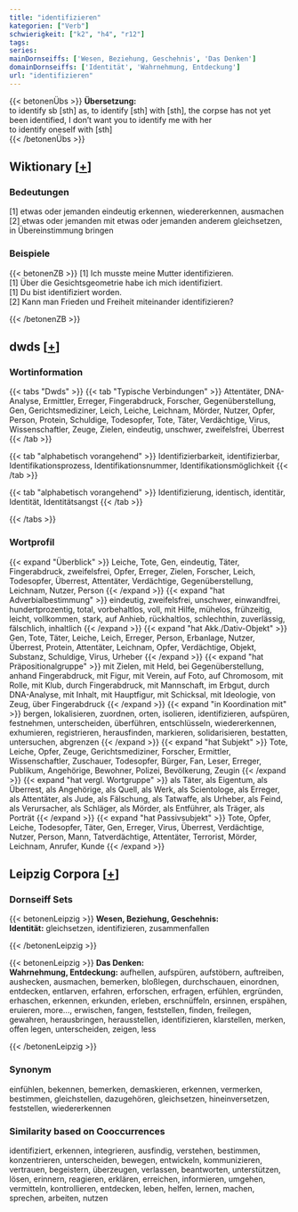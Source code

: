 ```yaml
---
title: "identifizieren"
kategorien: ["Verb"]
schwierigkeit: ["k2", "h4", "r12"]
tags:
series:
mainDornseiffs: ['Wesen, Beziehung, Geschehnis', 'Das Denken']
domainDornseiffs: ['Identität', 'Wahrnehmung, Entdeckung']
url: "identifizieren"
---
```


{{< betonenÜbs >}}
**Übersetzung:**  
to identify sb [sth] as, to identify [sth] with [sth], the corpse has not yet been identified, I don’t want you to identify me with her  
to identify oneself with [sth]  
{{< /betonenÜbs >}}

## Wiktionary [[+](https://de.wiktionary.org/wiki/identifizieren)]

### Bedeutungen
[1] etwas oder jemanden eindeutig erkennen, wiedererkennen, ausmachen  
[2] etwas oder jemanden mit etwas oder jemanden anderem gleichsetzen, in Übereinstimmung bringen  

### Beispiele
{{< betonenZB >}}
[1] Ich musste meine Mutter identifizieren.  
[1] Über die Gesichtsgeometrie habe ich mich identifiziert.  
[1] Du bist identifiziert worden.  
[2] Kann man Frieden und Freiheit miteinander identifizieren?  

{{< /betonenZB >}}


## dwds [[+](https://www.dwds.de/wb/identifizieren)]

### Wortinformation
{{< tabs "Dwds" >}}
{{< tab "Typische Verbindungen" >}}
Attentäter, DNA-Analyse, Ermittler, Erreger, Fingerabdruck, Forscher, Gegenüberstellung, Gen, Gerichtsmediziner, Leich, Leiche, Leichnam, Mörder, Nutzer, Opfer, Person, Protein, Schuldige, Todesopfer, Tote, Täter, Verdächtige, Virus, Wissenschaftler, Zeuge, Zielen, eindeutig, unschwer, zweifelsfrei, Überrest
{{< /tab >}}

{{< tab "alphabetisch vorangehend" >}}
Identifizierbarkeit, identifizierbar, Identifikationsprozess, Identifikationsnummer, Identifikationsmöglichkeit
{{< /tab >}}

{{< tab "alphabetisch vorangehend" >}}
Identifizierung, identisch, identitär, Identität, Identitätsangst
{{< /tab >}}

{{< /tabs >}}

### Wortprofil
{{< expand "Überblick" >}} Leiche, Tote, Gen, eindeutig, Täter, Fingerabdruck, zweifelsfrei, Opfer, Erreger, Zielen, Forscher, Leich, Todesopfer, Überrest, Attentäter, Verdächtige, Gegenüberstellung, Leichnam, Nutzer, Person {{< /expand >}}
{{< expand "hat Adverbialbestimmung" >}} eindeutig, zweifelsfrei, unschwer, einwandfrei, hundertprozentig, total, vorbehaltlos, voll, mit Hilfe, mühelos, frühzeitig, leicht, vollkommen, stark, auf Anhieb, rückhaltlos, schlechthin, zuverlässig, fälschlich, inhaltlich {{< /expand >}}
{{< expand "hat Akk./Dativ-Objekt" >}} Gen, Tote, Täter, Leiche, Leich, Erreger, Person, Erbanlage, Nutzer, Überrest, Protein, Attentäter, Leichnam, Opfer, Verdächtige, Objekt, Substanz, Schuldige, Virus, Urheber {{< /expand >}}
{{< expand "hat Präpositionalgruppe" >}} mit Zielen, mit Held, bei Gegenüberstellung, anhand Fingerabdruck, mit Figur, mit Verein, auf Foto, auf Chromosom, mit Rolle, mit Klub, durch Fingerabdruck, mit Mannschaft, im Erbgut, durch DNA-Analyse, mit Inhalt, mit Hauptfigur, mit Schicksal, mit Ideologie, von Zeug, über Fingerabdruck {{< /expand >}}
{{< expand "in Koordination mit" >}} bergen, lokalisieren, zuordnen, orten, isolieren, identifizieren, aufspüren, festnehmen, unterscheiden, überführen, entschlüsseln, wiedererkennen, exhumieren, registrieren, herausfinden, markieren, solidarisieren, bestatten, untersuchen, abgrenzen {{< /expand >}}
{{< expand "hat Subjekt" >}} Tote, Leiche, Opfer, Zeuge, Gerichtsmediziner, Forscher, Ermittler, Wissenschaftler, Zuschauer, Todesopfer, Bürger, Fan, Leser, Erreger, Publikum, Angehörige, Bewohner, Polizei, Bevölkerung, Zeugin {{< /expand >}}
{{< expand "hat vergl. Wortgruppe" >}} als Täter, als Eigentum, als Überrest, als Angehörige, als Quell, als Werk, als Scientologe, als Erreger, als Attentäter, als Jude, als Fälschung, als Tatwaffe, als Urheber, als Feind, als Verursacher, als Schläger, als Mörder, als Entführer, als Träger, als Porträt {{< /expand >}}
{{< expand "hat Passivsubjekt" >}} Tote, Opfer, Leiche, Todesopfer, Täter, Gen, Erreger, Virus, Überrest, Verdächtige, Nutzer, Person, Mann, Tatverdächtige, Attentäter, Terrorist, Mörder, Leichnam, Anrufer, Kunde {{< /expand >}}

## Leipzig Corpora [[+](https://corpora.uni-leipzig.de/en/res?word=identifizieren&corpusId=deu_newscrawl-public_2018)]

### Dornseiff Sets
{{< betonenLeipzig >}}
**Wesen, Beziehung, Geschehnis:**  
**Identität:** gleichsetzen, identifizieren, zusammenfallen  

{{< /betonenLeipzig >}}


{{< betonenLeipzig >}}
**Das Denken:**  
**Wahrnehmung, Entdeckung:** aufhellen, aufspüren, aufstöbern, auftreiben, aushecken, ausmachen, bemerken, bloßlegen, durchschauen, einordnen, entdecken, entlarven, erfahren, erforschen, erfragen, erfühlen, ergründen, erhaschen, erkennen, erkunden, erleben, erschnüffeln, ersinnen, erspähen, eruieren, more..., erwischen, fangen, feststellen, finden, freilegen, gewahren, herausbringen, herausstellen, identifizieren, klarstellen, merken, offen legen, unterscheiden, zeigen, less  

{{< /betonenLeipzig >}}

### Synonym
einfühlen, bekennen, bemerken, demaskieren, erkennen, vermerken, bestimmen, gleichstellen, dazugehören, gleichsetzen, hineinversetzen, feststellen, wiedererkennen


### Similarity based on Cooccurrences
identifiziert, erkennen, integrieren, ausfindig, verstehen, bestimmen, konzentrieren, unterscheiden, bewegen, entwickeln, kommunizieren, vertrauen, begeistern, überzeugen, verlassen, beantworten, unterstützen, lösen, erinnern, reagieren, erklären, erreichen, informieren, umgehen, vermitteln, kontrollieren, entdecken, leben, helfen, lernen, machen, sprechen, arbeiten, nutzen

